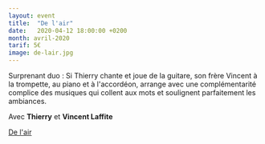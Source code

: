 ```yaml
---
layout: event
title:  "De l'air"
date:   2020-04-12 18:00:00 +0200
month: avril-2020
tarif: 5€
image: de-lair.jpg
---
```


Surprenant duo : Si Thierry chante et joue de la guitare, son frère Vincent à la trompette, au piano et à l'accordéon, arrange avec une complémentarité complice des musiques qui collent aux mots et soulignent parfaitement les ambiances.

Avec **Thierry** et **Vincent Laffite**

[De l'air](https://www.facebook.com/pg/De-Lair-109144049791884/about/?ref=page_internal)